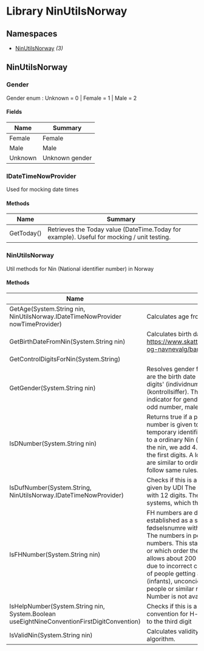 # Library NinUtilsNorway

## Namespaces

 - [NinUtilsNorway](##NinUtilsNorway) *(3)*

## NinUtilsNorway

### Gender

Gender enum : Unknown = 0 | Female = 1 | Male = 2

#### Fields

|Name|Summary|
|----|-------|
|Female|Female|
|Male|Male|
|Unknown|Unknown gender|
### IDateTimeNowProvider

Used for mocking date times

#### Methods

|Name|Summary|
|----|-------|
|GetToday()|Retrieves the Today value (DateTime.Today for example). Useful for mocking / unit testing.|
### NinUtilsNorway

Util methods for Nin (National identifier number) in Norway

#### Methods

|Name|Summary|
|----|-------|
|GetAge(System.String nin, NinUtilsNorway.IDateTimeNowProvider nowTimeProvider)|Calculates age from Nin|
|GetBirthDateFromNin(System.String nin)|Calculates birth date from nin based on rules from https://www.skatteetaten.no/person/folkeregister/fodsel-og-navnevalg/barn-fodt-i-norge/fodselsnummer/|
|GetControlDigitsForNin(System.String)||
|GetGender(System.String nin)|Resolves gender from nin. Rule is that the first six digits are the birth date DDMMYYYY followed by 3 'individual digits' (individnummer) and finally two control digits (kontrollsiffer). The third digit of 'individual digits' are the indicator for gender. If even number, female individual, if odd number, male individual.|
|IsDNumber(System.String nin)|Returns true if a person is having a D-number. A d-number is given to foreign workers in Norway as a temporary identifier during their work period. It is similar to a ordinary Nin (fødselsnummer), but for the first digit in the nin, we add 4. This gives 4,5,6,7 as possible digits for the first digits. A lot of other characteristics of D-number are similar to ordinary Nin, including the two control digits follow same rules.|
|IsDufNumber(System.String, NinUtilsNorway.IDateTimeNowProvider)|Checks if this is a DUF-number. These numbers are given by UDI The check is only checking it is a number with 12 digits. The number must also reside in UDI data systems, which this method do not check.|
|IsFHNumber(System.String nin)|FH numbers are developed by KITH as a proposal established as a standard 18.01.2010. It is similar to Nin fødselsnumre with 11 digits, and the first digit is 8 or 9. The numbers in position 2 - 9 are generated as random numbers. This standard conceals also gender, birthdate or which order the number is provided. The algorithms allows about 200 million numbers minus 17% of these due to incorrect control digits (last two digits). Examples of people getting a FH-number are tourists, newborn (infants), unconcious people not identified, unidentified people or similar reasons that a fødselsnummer Nin or D-Number is not available.|
|IsHelpNumber(System.String nin, System.Boolean useEightNineConventionFirstDigitConvention)|Checks if this is a help number H-number. The default convention for H-number is that it we add the number 4 to the third digit|
|IsValidNin(System.String nin)|Calculates validity of Nin according to modulo 11 algorithm.|
